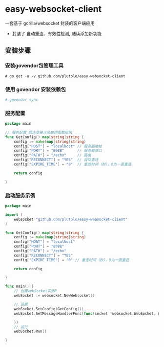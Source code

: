 # easy-websocket-client

一套基于 gorilla/websocket 封装的客户端应用

- 封装了 自动重连、有效性检测, 陆续添加新功能

## 安装步骤

### 安装govendor包管理工具

```
# go get -u -v github.com/plutolo/easy-websocket-client
```

### 使用 govendor 安装依赖包

```sh
# govendor sync
```

### 服务配置

```go
package main

// 服务配置 防止变量污染故用函数组织
func GetConfig() map[string]string {
	config := make(map[string]string)
	config["HOST"] = "localhost" // 服务器地址
	config["PORT"] = "8088"      // 服务器端口
	config["PATH"] = "/echo"     // 路由
	config["RECONNECT"] = "YES"  // 自动重连
	config["EXPIRE_TIME"] = "0"  // 重连时间（秒），0为一直重连

	return config

}

```

### 启动服务示例

```go
package main

import (
	websocket "github.com/plutolo/easy-websocket-client"
)

func GetConfig() map[string]string {
	config := make(map[string]string)
	config["HOST"] = "localhost"
	config["PORT"] = "8088"
	config["PATH"] = "/echo"
	config["RECONNECT"] = "YES"
	config["EXPIRE_TIME"] = "0" // 重连时间（秒），0为一直重连

	return config

}

func main() {
	// 创建webSocket实例P
	webSocket := websocket.NewWebsocket()

	// 设置
	webSocket.SetConfig(GetConfig())
	webSocket.SetMessageHandlerFunc(func(socket *websocket.WebSocket, message []byte) {

	})
	// 运行
	webSocket.Run()

}
```
